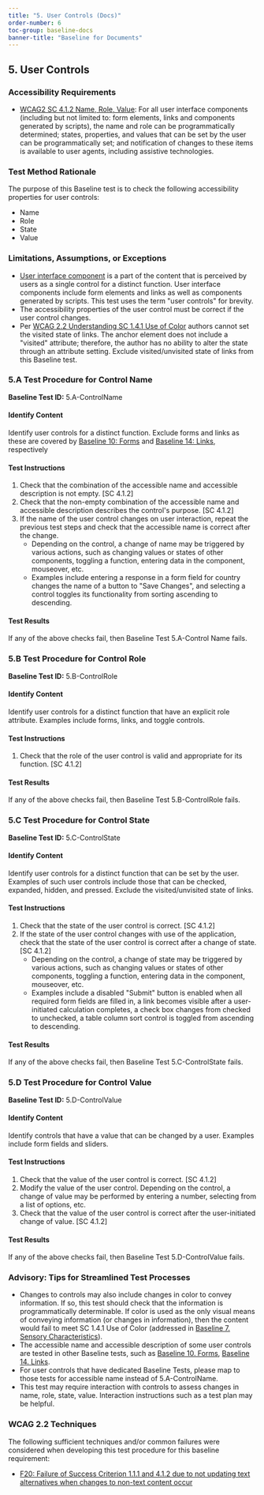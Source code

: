 ```yaml
---
title: "5. User Controls (Docs)"
order-number: 6
toc-group: baseline-docs
banner-title: "Baseline for Documents"
---
```


## 5. User Controls

### Accessibility Requirements

-   [WCAG2 SC 4.1.2 Name, Role, Value](https://www.w3.org/WAI/WCAG22/Understanding/name-role-value): For all user interface components (including but not limited to: form elements, links and components generated by scripts), the name and role can be programmatically determined; states, properties, and values that can be set by the user can be programmatically set; and notification of changes to these items is available to user agents, including assistive technologies.

### Test Method Rationale

The purpose of this Baseline test is to check the following accessibility properties for user controls:

-   Name
-   Role
-   State
-   Value

### Limitations, Assumptions, or Exceptions

-   [User interface component](https://www.w3.org/TR/WCAG22/#dfn-user-interface-components) is a part of the content that is perceived by users as a single control for a distinct function. User interface components include form elements and links as well as components generated by scripts. This test uses the term "user controls" for brevity.
-   The accessibility properties of the user control must be correct if the user control changes.
-   Per [WCAG 2.2 Understanding SC 1.4.1 Use of Color](https://www.w3.org/WAI/WCAG22/Understanding/use-of-color) authors cannot set the visited state of links. The anchor element does not include a "visited" attribute; therefore, the author has no ability to alter the state through an attribute setting. Exclude visited/unvisited state of links from this Baseline test.

### 5.A Test Procedure for Control Name

**Baseline Test ID:** 5.A-ControlName

#### Identify Content

<p id="d5aIC">

Identify user controls for a distinct function. Exclude forms and links as these are covered by <a href="{{site.baseurl}}/document-baselines/10FormsDocs">Baseline 10: Forms</a> and <a href="{{site.baseurl}}/document-baselines/14LinksDocs">Baseline 14: Links</a>, respectively </p>

#### Test Instructions

<ol id="d5aTI">
    <li id="d5aTI-1">Check that the combination of the accessible name and accessible description is not empty. [SC 4.1.2]</li>
    <li id="d5aTI-2">Check that the non-empty combination of the accessible name and accessible description describes the control's purpose. [SC 4.1.2]</li>
    <li id="d5aTI-3">If the name of the user control changes on user interaction, repeat the previous test steps and check that the accessible name is correct after the change.
        <ul>
            <li>Depending on the control, a change of name may be triggered by various actions, such as changing values or states of other components, toggling a function, entering data in the component, mouseover, etc.</li>
            <li>Examples include entering a response in a form field for country changes the name of a button to "Save Changes", and selecting a control toggles its functionality from sorting ascending to descending.</li>
        </ul>
    </li>
</ol>

#### Test Results

<p id="d5aTR">If any of the above checks fail, then Baseline Test 5.A-Control Name fails.</p>

### 5.B Test Procedure for Control Role

**Baseline Test ID:** 5.B-ControlRole

#### Identify Content

<p id="d5bIC">Identify user controls for a distinct function that have an explicit role attribute. Examples include forms, links, and toggle controls.</p>

#### Test Instructions

<ol id="d5bTI">
    <li id="d5bTI-1">Check that the role of the user control is valid and appropriate for its function. [SC 4.1.2]</li>
</ol>

#### Test Results

<p id="d5bTR">If any of the above checks fail, then Baseline Test 5.B-ControlRole fails.</p>

### 5.C Test Procedure for Control State

**Baseline Test ID:** 5.C-ControlState

#### Identify Content

<p id="d5cIC">Identify user controls for a distinct function that can be set by the user. Examples of such user controls include those that can be checked, expanded, hidden, and pressed. Exclude the visited/unvisited state of links.</p>

#### Test Instructions

<ol id="d5cTI">
    <li id="d5cTI-1">Check that the state of the user control is correct. [SC 4.1.2]</li>
    <li id="d5cTI-2">If the state of the user control changes with use of the application, check that the state of the user control is correct after a change of state. [SC 4.1.2]
        <ul>
            <li>Depending on the control, a change of state may be triggered by various actions, such as changing values or states of other components, toggling a function, entering data in the component, mouseover, etc.</li>
            <li>Examples include a disabled "Submit" button is enabled when all required form fields are filled in, a link becomes visible after a user-initiated calculation completes, a check box changes from checked to unchecked, a table column sort control is toggled from ascending to descending.</li>
        </ul>
    </li>
</ol>

#### Test Results

<p id="d5cTR">If any of the above checks fail, then Baseline Test 5.C-ControlState fails.</p>

### 5.D Test Procedure for Control Value

**Baseline Test ID:** 5.D-ControlValue

#### Identify Content

<p id="d5dIC">Identify controls that have a value that can be changed by a user. Examples include form fields and sliders.</p>

#### Test Instructions

<ol id="d5dTI">
    <li id="d5dTI-1">Check that the value of the user control is correct. [SC 4.1.2]</li>
    <li id="d5dTI-2">Modify the value of the user control. Depending on the control, a change of value may be performed by entering a number, selecting from a list of options, etc.</li>
    <li id="d5dTI-3">Check that the value of the user control is correct after the user-initiated change of value. [SC 4.1.2]</li>
</ol>

#### Test Results

<p id="d5dTR">If any of the above checks fail, then Baseline Test 5.D-ControlValue fails.</p>

### Advisory: Tips for Streamlined Test Processes

-   Changes to controls may also include changes in color to convey information. If so, this test should check that the information is programmatically determinable. If color is used as the only visual means of conveying information (or changes in information), then the content would fail to meet SC 1.4.1 Use of Color (addressed in [Baseline 7. Sensory Characteristics]({{site.baseurl}}/document-baselines/07SensoryDocs)).
-   The accessible name and accessible description of some user controls are tested in other Baseline tests, such as [Baseline 10. Forms]({{site.baseurl}}/document-baselines/10FormsDocs), [Baseline 14. Links]({{site.baseurl}}/document-baselines/14LinksDocs).
-   For user controls that have dedicated Baseline Tests, please map to those tests for accessible name instead of 5.A-ControlName.
-   This test may require interaction with controls to assess changes in name, role, state, value. Interaction instructions such as a test plan may be helpful.

### WCAG 2.2 Techniques

The following sufficient techniques and/or common failures were considered when developing this test procedure for this baseline requirement:

-   [F20: Failure of Success Criterion 1.1.1 and 4.1.2 due to not updating text alternatives when changes to non-text content occur](https://www.w3.org/WAI/WCAG22/Techniques/failures/F20)
